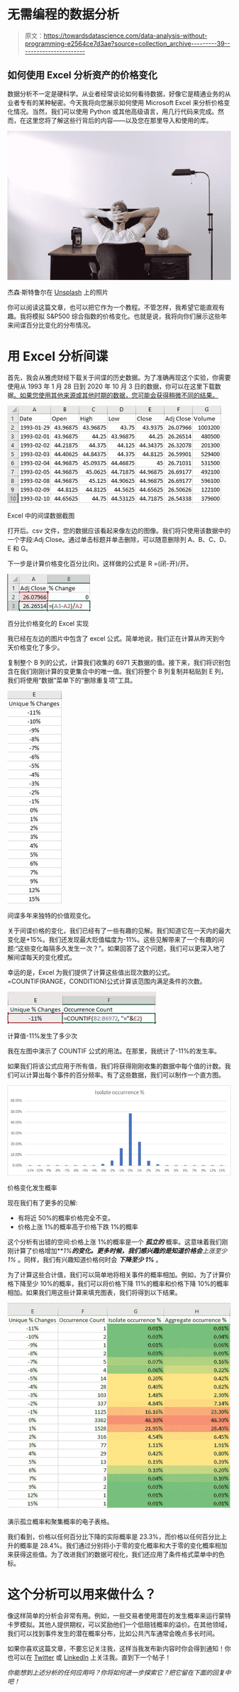# 无需编程的数据分析

> 原文：<https://towardsdatascience.com/data-analysis-without-programming-e2564ce7d3ae?source=collection_archive---------39----------------------->

## 如何使用 Excel 分析资产的价格变化

数据分析不一定是硬科学。从业者经常谈论如何看待数据，好像它是精通业务的从业者专有的某种秘密。今天我将向您展示如何使用 Microsoft Excel 来分析价格变化情况。当然，我们可以使用 Python 或其他高级语言，用几行代码来完成。然而，在这里您将了解这些行背后的内容——以及您在那里导入和使用的库。

![](img/c05c3c197aec5acce55c413bf5359e41.png)

杰森·斯特鲁尔在 [Unsplash](https://unsplash.com?utm_source=medium&utm_medium=referral) 上的照片

你可以阅读这篇文章，也可以把它作为一个教程。不管怎样，我希望它能直观有趣。我将模拟 S&P500 综合指数的价格变化。也就是说，我将向你们展示这些年来间谍百分比变化的分布情况。

# 用 Excel 分析间谍

首先，我会从雅虎财经下载关于间谍的历史数据。为了准确再现这个实验，你需要使用从 1993 年 1 月 28 日到 2020 年 10 月 3 日的数据，你可以在这里下载数据[。如果您使用其他来源或其他时期的数据，您可能会获得稍微不同的结果。](https://query1.finance.yahoo.com/v7/finance/download/SPY?period1=728265600&period2=1601769600&interval=1d&events=history)

![](img/ff108fc86c426841372d15b4d5072caa.png)

Excel 中的间谍数据截图

打开后。csv 文件，您的数据应该看起来像左边的图像。我们将只使用该数据中的一个字段:Adj Close。通过单击标题并单击删除，可以随意删除列 A、B、C、D、E 和 G。

下一步是计算价格变化百分比(R)。这样做的公式是 R =(闭-开)/开。

![](img/108501d63fb4b4db664788b8a613a124.png)

百分比价格变化的 Excel 实现

我已经在左边的图片中包含了 excel 公式。简单地说，我们正在计算从昨天到今天价格变化了多少。

复制整个 B 列的公式，计算我们收集的 6971 天数据的值。接下来，我们将识别包含在我们刚刚计算的变更集合中的唯一值。我们将整个 B 列复制并粘贴到 E 列，我们将使用“数据”菜单下的“删除重复项”工具。

![](img/55285b80ad86cc8a1eb5432ad645100c.png)

间谍多年来独特的价值观变化。

关于间谍价格的变化，我们已经有了一些有趣的见解。我们知道它在一天内的最大变化是+15%。我们还发现最大贬值幅度为-11%。这些见解带来了一个有趣的问题:“这些变化每隔多久发生一次？”。如果回答了这个问题，我们可以更深入地了解间谍每天的变化模式。

幸运的是，Excel 为我们提供了计算这些值出现次数的公式。=COUNTIF(RANGE，CONDITION)公式计算该范围内满足条件的次数。

![](img/d97474b7aef001a6738b3966fb644371.png)

计算值-11%发生了多少次

我在左图中演示了 COUNTIF 公式的用法。在那里，我统计了-11%的发生率。

如果我们将该公式应用于所有值，我们将获得刚刚收集的数据中每个值的计数。我们可以计算出每个事件的百分频率。有了这些数据，我们可以制作一个直方图。

![](img/c105834240888a15be229195b11d6114.png)

价格变化发生概率

现在我们有了更多的见解:

*   有将近 50%的概率价格完全不变。
*   价格上涨 1%的概率高于价格下跌 1%的概率

这个分析有出错的空间:价格上涨 1%的概率是一个 ***孤立的*** 概率。这意味着我们刚刚计算了价格增加***1%***的变化。更多时候，我们感兴趣的是知道价格会**上涨至少 1%** 。同样，我们有兴趣知道价格何时会 ***下降至少 1%*** 。

为了计算这些合计值，我们可以简单地将相关事件的概率相加。例如，为了计算价格下降至少 10%的概率，我们可以将价格下降 11%的概率和价格下降 10%的概率相加。如果我们用这些计算来填充图表，我们将得到以下结果。

![](img/08f0c04d7f30a538ba668ad3d375edf0.png)

演示孤立概率和聚集概率的电子表格。

我们看到，价格以任何百分比下降的实际概率是 23.3%，而价格以任何百分比上升的概率是 28.4%。我们通过分别将小于零的变化概率和大于零的变化概率相加来获得这些值。为了改进我们的数据可视化，我们还应用了条件格式菜单中的色标。

# 这个分析可以用来做什么？

像这样简单的分析会非常有用。例如，一些交易者使用潜在的发生概率来运行蒙特卡罗模拟。其他人提供期权，可以奖励他们一个低赔钱概率的溢价。在其他领域，我们可以找到事件发生的潜在概率分布，比如公共汽车通常会晚点多长时间。

如果你喜欢这篇文章，不要忘记关注我，这样当我发布新内容时你会得到通知！你也可以在 [Twitter](https://twitter.com/vnasilva) 或 [LinkedIn](https://www.linkedin.com/in/nascimentovictor/) 上关注我。直到下一个帖子！

*你能想到上述分析的任何应用吗？你将如何进一步探索它？把它留在下面的回复中吧！*